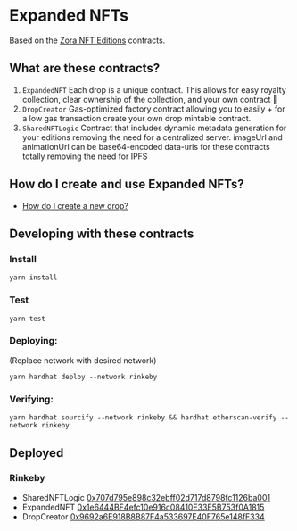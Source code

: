 # Expanded NFTs

Based on the [Zora NFT Editions](https://github.com/ourzora/nft-editions) contracts.

## What are these contracts?

1. `ExpandedNFT`
   Each drop is a unique contract.
   This allows for easy royalty collection, clear ownership of the collection, and your own contract 🎉
2. `DropCreator`
   Gas-optimized factory contract allowing you to easily + for a low gas transaction create your own drop mintable contract.
3. `SharedNFTLogic`
   Contract that includes dynamic metadata generation for your editions removing the need for a centralized server.
   imageUrl and animationUrl can be base64-encoded data-uris for these contracts totally removing the need for IPFS

## How do I create and use Expanded NFTs?

- [How do I create a new drop?](./docs/create-a-drop.md)

## Developing with these contracts

### Install

`yarn install`

### Test

`yarn test`

### Deploying:

(Replace network with desired network)

`yarn hardhat deploy --network rinkeby`

### Verifying:

`yarn hardhat sourcify --network rinkeby && hardhat etherscan-verify --network rinkeby`

## Deployed

### Rinkeby

- SharedNFTLogic [0x707d795e898c32ebff02d717d8798fc1126ba001](https://rinkeby.etherscan.io/address/0x707d795e898c32ebff02d717d8798fc1126ba001)
- ExpandedNFT [0x1e6444BF4efc10e916c08410E33E5B753f0A1815](https://rinkeby.etherscan.io/address/0x1e6444BF4efc10e916c08410E33E5B753f0A1815)
- DropCreator [0x9692a6E918B8B87F4a533697E40F765e148fF334](https://rinkeby.etherscan.io/address/0x9692a6E918B8B87F4a533697E40F765e148fF334)

